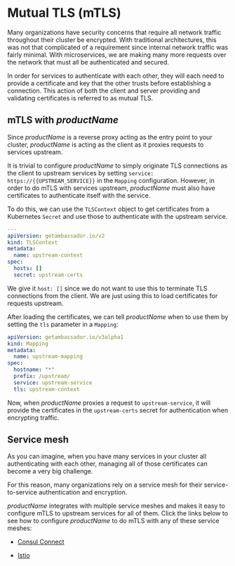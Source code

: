 # Mutual TLS (mTLS)

Many organizations have security concerns that require all network traffic 
throughout their cluster be encrypted. With traditional architectures,
this was not that complicated of a requirement since internal network traffic
was fairly minimal. With microservices, we are making many more requests over
the network that must all be authenticated and secured.

In order for services to authenticate with each other, they will each need to 
provide a certificate and key that the other trusts before establishing a 
connection. This action of both the client and server providing and validating
certificates is referred to as mutual TLS. 

## mTLS with $productName$

Since $productName$ is a reverse proxy acting as the entry point to your cluster,
$productName$ is acting as the client as it proxies requests to services upstream.

It is trivial to configure $productName$ to simply originate TLS connections as 
the client to upstream services by setting 
`service: https://{{UPSTREAM_SERVICE}}` in the `Mapping` configuration. 
However, in order to do mTLS with services upstream, $productName$ must also 
have certificates to authenticate itself with the service. 

To do this, we can use the `TLSContext` object to get certificates from a 
Kubernetes `Secret` and use those to authenticate with the upstream service.

```yaml
---
apiVersion: getambassador.io/v2
kind: TLSContext
metadata:
  name: upstream-context
spec:
  hosts: []
  secret: upstream-certs
```

We give it `host: []` since we do not want to use this to terminate TLS
connections from the client. We are just using this to load certificates for
requests upstream.

After loading the certificates, we can tell $productName$ when to use them by
setting the `tls` parameter in a `Mapping`:

```yaml
apiVersion: getambassador.io/v3alpha1
kind: Mapping
metadata:
  name: upstream-mapping
spec:
  hostname: "*"
  prefix: /upstream/
  service: upstream-service
  tls: upstream-context
```

Now, when $productName$ proxies a request to `upstream-service`, it will provide
the certificates in the `upstream-certs` secret for authentication when 
encrypting traffic.

## Service mesh

As you can imagine, when you have many services in your cluster all 
authenticating with each other, managing all of those certificates can become a
very big challenge.

For this reason, many organizations rely on a service mesh for their
service-to-service authentication and encryption. 

$productName$ integrates with multiple service meshes and makes it easy to
configure mTLS to upstream services for all of them. Click the links below to 
see how to configure $productName$ to do mTLS with any of these service meshes:

- [Consul Connect](../../../../howtos/consul/#encrypted-tls)

- [Istio](../../../../howtos/istio/#istio-mutual-tls)